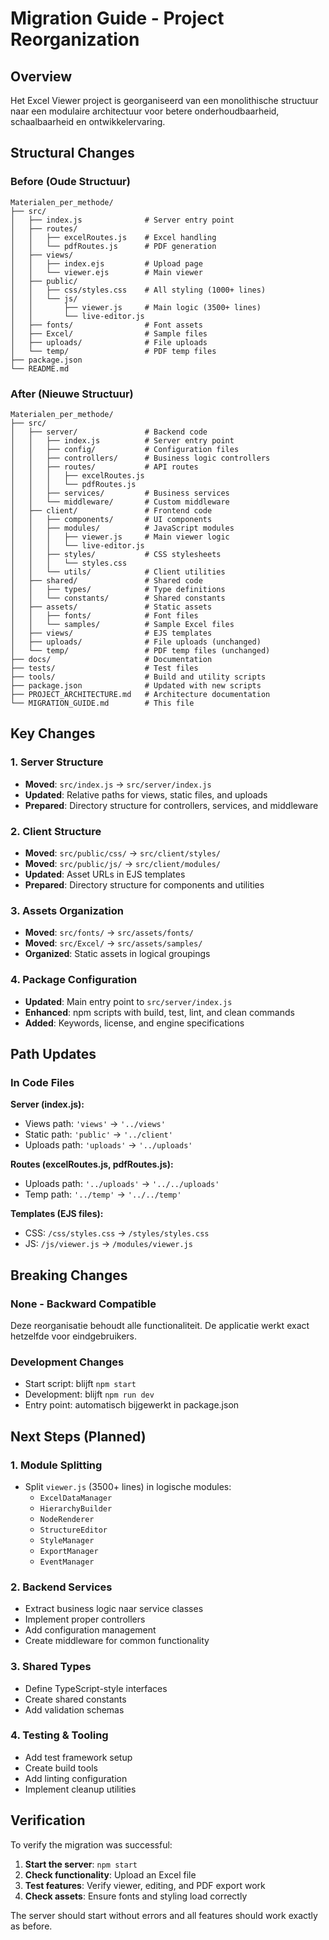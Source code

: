 # Migration Guide - Project Reorganization

## Overview

Het Excel Viewer project is georganiseerd van een monolithische structuur naar een modulaire architectuur voor betere onderhoudbaarheid, schaalbaarheid en ontwikkelervaring.

## Structural Changes

### Before (Oude Structuur)
```
Materialen_per_methode/
├── src/
│   ├── index.js              # Server entry point
│   ├── routes/
│   │   ├── excelRoutes.js    # Excel handling
│   │   └── pdfRoutes.js      # PDF generation
│   ├── views/
│   │   ├── index.ejs         # Upload page
│   │   └── viewer.ejs        # Main viewer
│   ├── public/
│   │   ├── css/styles.css    # All styling (1000+ lines)
│   │   └── js/
│   │       ├── viewer.js     # Main logic (3500+ lines)
│   │       └── live-editor.js
│   ├── fonts/                # Font assets
│   ├── Excel/                # Sample files
│   ├── uploads/              # File uploads
│   └── temp/                 # PDF temp files
├── package.json
└── README.md
```

### After (Nieuwe Structuur)
```
Materialen_per_methode/
├── src/
│   ├── server/               # Backend code
│   │   ├── index.js          # Server entry point
│   │   ├── config/           # Configuration files
│   │   ├── controllers/      # Business logic controllers
│   │   ├── routes/           # API routes
│   │   │   ├── excelRoutes.js
│   │   │   └── pdfRoutes.js
│   │   ├── services/         # Business services
│   │   └── middleware/       # Custom middleware
│   ├── client/               # Frontend code
│   │   ├── components/       # UI components
│   │   ├── modules/          # JavaScript modules
│   │   │   ├── viewer.js     # Main viewer logic
│   │   │   └── live-editor.js
│   │   ├── styles/           # CSS stylesheets
│   │   │   └── styles.css
│   │   └── utils/            # Client utilities
│   ├── shared/               # Shared code
│   │   ├── types/            # Type definitions
│   │   └── constants/        # Shared constants
│   ├── assets/               # Static assets
│   │   ├── fonts/            # Font files
│   │   └── samples/          # Sample Excel files
│   ├── views/                # EJS templates
│   ├── uploads/              # File uploads (unchanged)
│   └── temp/                 # PDF temp files (unchanged)
├── docs/                     # Documentation
├── tests/                    # Test files
├── tools/                    # Build and utility scripts
├── package.json              # Updated with new scripts
├── PROJECT_ARCHITECTURE.md   # Architecture documentation
└── MIGRATION_GUIDE.md        # This file
```

## Key Changes

### 1. Server Structure
- **Moved**: `src/index.js` → `src/server/index.js`
- **Updated**: Relative paths for views, static files, and uploads
- **Prepared**: Directory structure for controllers, services, and middleware

### 2. Client Structure
- **Moved**: `src/public/css/` → `src/client/styles/`
- **Moved**: `src/public/js/` → `src/client/modules/`
- **Updated**: Asset URLs in EJS templates
- **Prepared**: Directory structure for components and utilities

### 3. Assets Organization
- **Moved**: `src/fonts/` → `src/assets/fonts/`
- **Moved**: `src/Excel/` → `src/assets/samples/`
- **Organized**: Static assets in logical groupings

### 4. Package Configuration
- **Updated**: Main entry point to `src/server/index.js`
- **Enhanced**: npm scripts with build, test, lint, and clean commands
- **Added**: Keywords, license, and engine specifications

## Path Updates

### In Code Files

**Server (index.js):**
- Views path: `'views'` → `'../views'`
- Static path: `'public'` → `'../client'`
- Uploads path: `'uploads'` → `'../uploads'`

**Routes (excelRoutes.js, pdfRoutes.js):**
- Uploads path: `'../uploads'` → `'../../uploads'`
- Temp path: `'../temp'` → `'../../temp'`

**Templates (EJS files):**
- CSS: `/css/styles.css` → `/styles/styles.css`
- JS: `/js/viewer.js` → `/modules/viewer.js`

## Breaking Changes

### None - Backward Compatible
Deze reorganisatie behoudt alle functionaliteit. De applicatie werkt exact hetzelfde voor eindgebruikers.

### Development Changes
- Start script: blijft `npm start`
- Development: blijft `npm run dev`
- Entry point: automatisch bijgewerkt in package.json

## Next Steps (Planned)

### 1. Module Splitting
- Split `viewer.js` (3500+ lines) in logische modules:
  - `ExcelDataManager`
  - `HierarchyBuilder` 
  - `NodeRenderer`
  - `StructureEditor`
  - `StyleManager`
  - `ExportManager`
  - `EventManager`

### 2. Backend Services
- Extract business logic naar service classes
- Implement proper controllers
- Add configuration management
- Create middleware for common functionality

### 3. Shared Types
- Define TypeScript-style interfaces
- Create shared constants
- Add validation schemas

### 4. Testing & Tooling
- Add test framework setup
- Create build tools
- Add linting configuration
- Implement cleanup utilities

## Verification

To verify the migration was successful:

1. **Start the server**: `npm start`
2. **Check functionality**: Upload an Excel file
3. **Test features**: Verify viewer, editing, and PDF export work
4. **Check assets**: Ensure fonts and styling load correctly

The server should start without errors and all features should work exactly as before. 